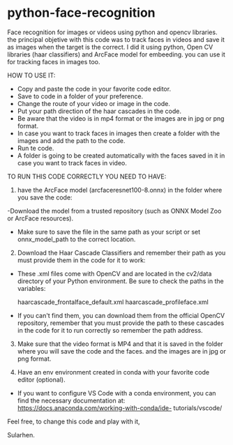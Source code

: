 # python-face-recognition
Face recognition for images or videos using python and opencv libraries. the principal objetive with this code
was to track faces in videos and save it as images when the target is the correct. I did it using python, Open
CV libraries (haar classifiers) and ArcFace model for embeeding. you can use it for tracking faces in images too.

HOW TO USE IT:

 - Copy and paste the code in your favorite code editor.
 - Save to code in a folder of your preference.
 - Change the route of your video or image in the code.
 - Put your path direction of the haar cascades in the code.
 - Be aware that the video is in mp4 format or the images are in jpg or png format.
 - In case you want to track faces in images then create a folder with the images and add the path to the code.
 - Run te code.
 - A folder is going to be created automatically with the faces saved in it in case you want to track faces in video.

TO RUN THIS CODE CORRECTLY YOU NEED TO HAVE:

1. have the ArcFace model (arcfaceresnet100-8.onnx) in the folder where you save the code:

 -Download the model from a trusted repository (such as ONNX Model Zoo or ArcFace resources).
 - Make sure to save the file in the same path as your script or set onnx_model_path to the correct location.

2. Download the Haar Cascade Classifiers and remember their path as you must provide them in the code for it to work:

 - These .xml files come with OpenCV and are located in the cv2/data directory of your Python environment. Be sure to check the paths in the variables:

     haarcascade_frontalface_default.xml
     haarcascade_profileface.xml

 - If you can't find them, you can download them from the official OpenCV repository, remember that you must provide the path to these cascades in the code for it to run correctly so remember the path address.

3. Make sure that the video format is MP4 and that it is saved in the folder where you will save the code and the faces. and the images
   are in jpg or png format.

4. Have an env environment created in conda with your favorite code editor (optional). 
 
- If you want to configure VS Code with a conda environment, you can find the necessary documentation at: https://docs.anaconda.com/working-with-conda/ide- tutorials/vscode/


Feel free, to change this code and play with it,

Sularhen.
